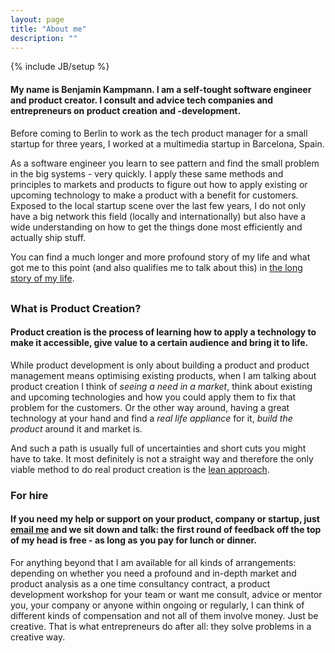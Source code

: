 ```yaml
---
layout: page
title: "About me"
description: ""
---
```

{% include JB/setup %}


<h4 class="text-info">My name is Benjamin Kampmann. I am a self-tought software engineer and product creator. I consult and advice tech companies and entrepreneurs on product creation and -development.</h4>

Before coming to Berlin to work as the tech product manager for a small startup for three years, I worked at a multimedia startup in Barcelona, Spain.

As a software engineer you learn to see pattern and find the small problem in the big systems - very quickly. I apply these same methods and principles to markets and products to figure out how to apply existing or upcoming technology to make a product with a benefit for customers. Exposed to the local startup scene over the last few years, I do not only have a big network this field (locally and internationally) but also have a wide understanding on how to get the things done most efficiently and actually ship stuff.

<p class="muted" style="margin-bottom: 30px;">
You can find a much longer and more profound story of my life and what got me to this point (and also qualifies me to talk about this) in <a href="/about/long-story.html">the long story of my life</a>.
</p>

### What is Product Creation?

<h4 class="text-success"><strong>Product creation</strong> is the process of learning how to apply a technology to make it accessible, give value to a certain audience and bring it to life.</h4>

While product development is only about building a product and product management means optimising existing products, when I am talking about product creation I think of *seeing a need in a market*, think about existing and upcoming technologies and how you could apply them to fix that problem for the customers. Or the other way around, having a great technology at your hand and find a *real life appliance* for it, *build the product* around it and market is.

And such a path is usually full of uncertainties and short cuts you might have to take. It most definitely is not a straight way and therefore the only viable method to do real product creation is the [lean approach](http://theleanstartup.com/).

### For hire

<h4 class="text-error">If you need my help or support on your product, company or startup, just <a href="mailto: me at create-buid-execute dot com">email me</a> and we sit down and talk: the first round of feedback off the top of my head is free - as long as you pay for lunch or dinner.</h4>

For anything beyond that I am available for all kinds of arrangements: depending on whether you need a profound and in-depth market and product analysis as a one time consultancy contract, a product development workshop for your team or want me consult, advice or mentor you, your company or anyone within ongoing or regularly, I can think of different kinds of compensation and not all of them involve money. Just be creative. That is what entrepreneurs do after all: they solve problems in a creative way.
